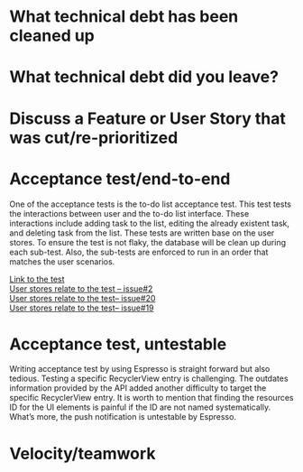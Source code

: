 
# What technical debt has been cleaned up

# What technical debt did you leave?

# Discuss a Feature or User Story that was cut/re-prioritized

# Acceptance test/end-to-end

One of the acceptance tests is the to-do list acceptance test.  This test tests the interactions between user and the to-do list interface. These interactions include adding task to the list, editing the already existent task, and deleting task from the list. These tests are written base on the user stores. To ensure the test is not flaky, the database will be clean up during each sub-test. Also, the sub-tests are enforced to run in an order that matches the user scenarios.

[Link to the test]( https://code.cs.umanitoba.ca/3350-winter-2021-a01/your-internet-neighbours-group-11/-/blob/master/app/src/androidTest/java/com/groupeleven/studentlife/acceptanceTests/TodoListAcceptanceTests.java)  
[User stores relate to the test – issue#2]( https://code.cs.umanitoba.ca/3350-winter-2021-a01/your-internet-neighbours-group-11/-/issues/2)  
[User stores relate to the test– issue#20]( https://code.cs.umanitoba.ca/3350-winter-2021-a01/your-internet-neighbours-group-11/-/issues/20)  
[User stores relate to the test– issue#19]( https://code.cs.umanitoba.ca/3350-winter-2021-a01/your-internet-neighbours-group-11/-/issues/19)  

# Acceptance test, untestable  

Writing acceptance test by using Espresso is straight forward but also tedious. Testing a specific RecyclerView entry is challenging. The outdates information provided by the API added another difficulty to target the specific RecyclerView entry. It is worth to mention that finding the resources ID for the UI elements is painful if the ID are not named systematically.  What’s more, the push notification is untestable by Espresso.  

# Velocity/teamwork
